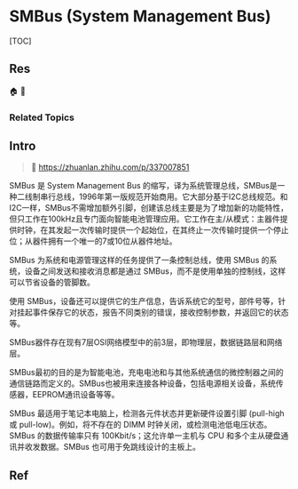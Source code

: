 # SMBus (System Management Bus)

[TOC]



## Res
🏠 
🚧 


### Related Topics



## Intro
> 🔗 https://zhuanlan.zhihu.com/p/337007851

SMBus 是 System Management Bus 的缩写，译为系统管理总线，SMBus是一种二线制串行总线，1996年第一版规范开始商用。它大部分基于I2C总线规范。和 I2C一样，SMBus不需增加额外引脚，创建该总线主要是为了增加新的功能特性，但只工作在100kHz且专门面向智能电池管理应用。它工作在主/从模式：主器件提供时钟，在其发起一次传输时提供一个起始位，在其终止一次传输时提供一个停止位；从器件拥有一个唯一的7或10位从器件地址。

SMBus 为系统和电源管理这样的任务提供了一条控制总线，使用 SMBus 的系统，设备之间发送和接收消息都是通过 SMBus，而不是使用单独的控制线，这样可以节省设备的管脚数。

使用 SMBus，设备还可以提供它的生产信息，告诉系统它的型号，部件号等，针对挂起事件保存它的状态，报告不同类别的错误，接收控制参数，并返回它的状态等。

SMBus器件存在现有7层OSI网络模型中的前3层，即物理层，数据链路层和网络层。

SMBus最初的目的是为智能电池，充电电池和与其他系统通信的微控制器之间的通信链路而定义的。SMBus也被用来连接各种设备，包括电源相关设备，系统传感器，EEPROM通讯设备等等。

SMBus 最适用于笔记本电脑上，检测各元件状态并更新硬件设置引脚 (pull-high 或 pull-low)。例如，将不存在的 DIMM 时钟关闭，或检测电池低电压状态。 SMBus 的数据传输率只有 100Kbit/s；这允许单一主机与 CPU 和多个主从硬盘通讯并收发数据。SMBus 也可用于免跳线设计的主板上。



## Ref
[👍 SMBus(系统管理总线) - 李清龙的文章 - 知乎]: https://zhuanlan.zhihu.com/p/337007851
